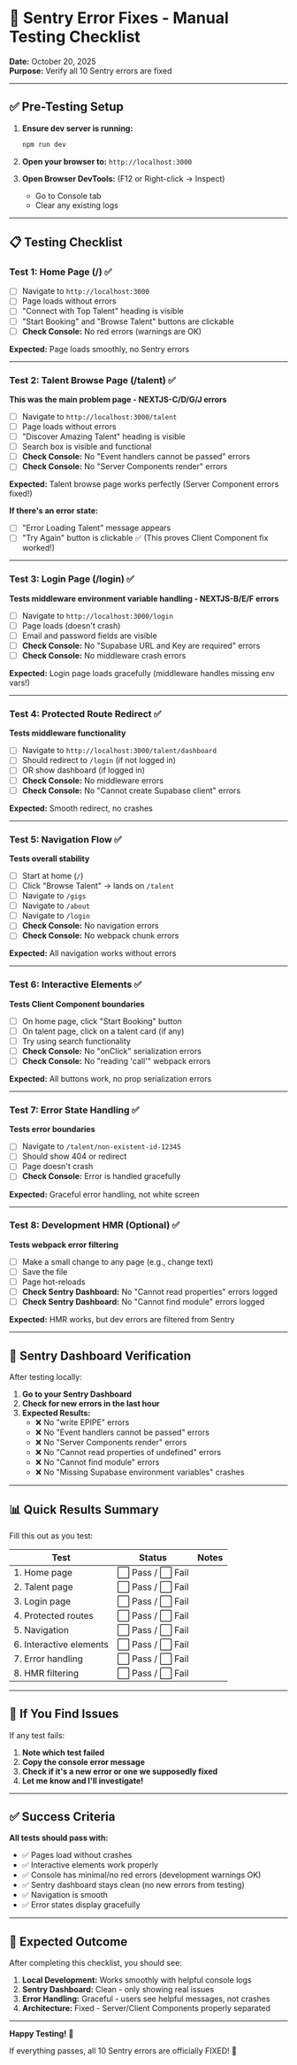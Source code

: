 # 🧪 Sentry Error Fixes - Manual Testing Checklist

**Date:** October 20, 2025  
**Purpose:** Verify all 10 Sentry errors are fixed

---

## ✅ Pre-Testing Setup

1. **Ensure dev server is running:**
   ```bash
   npm run dev
   ```

2. **Open your browser to:** `http://localhost:3000`

3. **Open Browser DevTools:** (F12 or Right-click → Inspect)
   - Go to Console tab
   - Clear any existing logs

---

## 📋 Testing Checklist

### Test 1: Home Page (/) ✅
- [ ] Navigate to `http://localhost:3000`
- [ ] Page loads without errors
- [ ] "Connect with Top Talent" heading is visible
- [ ] "Start Booking" and "Browse Talent" buttons are clickable
- [ ] **Check Console:** No red errors (warnings are OK)

**Expected:** Page loads smoothly, no Sentry errors

---

### Test 2: Talent Browse Page (/talent) ✅
**This was the main problem page - NEXTJS-C/D/G/J errors**

- [ ] Navigate to `http://localhost:3000/talent`
- [ ] Page loads without errors
- [ ] "Discover Amazing Talent" heading is visible
- [ ] Search box is visible and functional
- [ ] **Check Console:** No "Event handlers cannot be passed" errors
- [ ] **Check Console:** No "Server Components render" errors

**Expected:** Talent browse page works perfectly (Server Component errors fixed!)

**If there's an error state:**
- [ ] "Error Loading Talent" message appears
- [ ] "Try Again" button is clickable ✅ (This proves Client Component fix worked!)

---

### Test 3: Login Page (/login) ✅  
**Tests middleware environment variable handling - NEXTJS-B/E/F errors**

- [ ] Navigate to `http://localhost:3000/login`
- [ ] Page loads (doesn't crash)
- [ ] Email and password fields are visible
- [ ] **Check Console:** No "Supabase URL and Key are required" errors
- [ ] **Check Console:** No middleware crash errors

**Expected:** Login page loads gracefully (middleware handles missing env vars!)

---

### Test 4: Protected Route Redirect ✅
**Tests middleware functionality**

- [ ] Navigate to `http://localhost:3000/talent/dashboard`
- [ ] Should redirect to `/login` (if not logged in)
- [ ] OR show dashboard (if logged in)
- [ ] **Check Console:** No middleware errors
- [ ] **Check Console:** No "Cannot create Supabase client" errors

**Expected:** Smooth redirect, no crashes

---

### Test 5: Navigation Flow ✅
**Tests overall stability**

- [ ] Start at home (`/`)
- [ ] Click "Browse Talent" → lands on `/talent`
- [ ] Navigate to `/gigs`
- [ ] Navigate to `/about`
- [ ] Navigate to `/login`
- [ ] **Check Console:** No navigation errors
- [ ] **Check Console:** No webpack chunk errors

**Expected:** All navigation works without errors

---

### Test 6: Interactive Elements ✅
**Tests Client Component boundaries**

- [ ] On home page, click "Start Booking" button
- [ ] On talent page, click on a talent card (if any)
- [ ] Try using search functionality
- [ ] **Check Console:** No "onClick" serialization errors
- [ ] **Check Console:** No "reading 'call'" webpack errors

**Expected:** All buttons work, no prop serialization errors

---

### Test 7: Error State Handling ✅
**Tests error boundaries**

- [ ] Navigate to `/talent/non-existent-id-12345`
- [ ] Should show 404 or redirect
- [ ] Page doesn't crash
- [ ] **Check Console:** Error is handled gracefully

**Expected:** Graceful error handling, not white screen

---

### Test 8: Development HMR (Optional) ✅
**Tests webpack error filtering**

- [ ] Make a small change to any page (e.g., change text)
- [ ] Save the file
- [ ] Page hot-reloads
- [ ] **Check Sentry Dashboard:** No "Cannot read properties" errors logged
- [ ] **Check Sentry Dashboard:** No "Cannot find module" errors logged

**Expected:** HMR works, but dev errors are filtered from Sentry

---

## 🎯 Sentry Dashboard Verification

After testing locally:

1. **Go to your Sentry Dashboard**
2. **Check for new errors in the last hour**
3. **Expected Results:**
   - ❌ No "write EPIPE" errors
   - ❌ No "Event handlers cannot be passed" errors
   - ❌ No "Server Components render" errors
   - ❌ No "Cannot read properties of undefined" errors
   - ❌ No "Cannot find module" errors
   - ❌ No "Missing Supabase environment variables" crashes

---

## 📊 Quick Results Summary

Fill this out as you test:

| Test | Status | Notes |
|------|--------|-------|
| 1. Home page | ⬜ Pass / ⬜ Fail | |
| 2. Talent page | ⬜ Pass / ⬜ Fail | |
| 3. Login page | ⬜ Pass / ⬜ Fail | |
| 4. Protected routes | ⬜ Pass / ⬜ Fail | |
| 5. Navigation | ⬜ Pass / ⬜ Fail | |
| 6. Interactive elements | ⬜ Pass / ⬜ Fail | |
| 7. Error handling | ⬜ Pass / ⬜ Fail | |
| 8. HMR filtering | ⬜ Pass / ⬜ Fail | |

---

## 🐛 If You Find Issues

If any test fails:

1. **Note which test failed**
2. **Copy the console error message**
3. **Check if it's a new error or one we supposedly fixed**
4. **Let me know and I'll investigate!**

---

## ✅ Success Criteria

**All tests should pass with:**
- ✅ Pages load without crashes
- ✅ Interactive elements work properly
- ✅ Console has minimal/no red errors (development warnings OK)
- ✅ Sentry dashboard stays clean (no new errors from testing)
- ✅ Navigation is smooth
- ✅ Error states display gracefully

---

## 🎉 Expected Outcome

After completing this checklist, you should see:

1. **Local Development:** Works smoothly with helpful console logs
2. **Sentry Dashboard:** Clean - only showing real issues
3. **Error Handling:** Graceful - users see helpful messages, not crashes
4. **Architecture:** Fixed - Server/Client Components properly separated

---

**Happy Testing!** 🚀

If everything passes, all 10 Sentry errors are officially FIXED! 🎊

